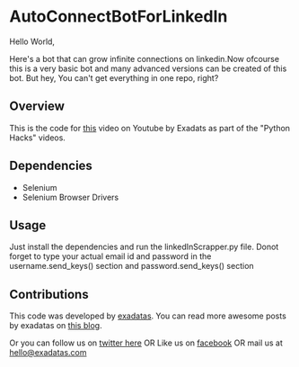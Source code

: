# AutoConnectBotForLinkedIn

Hello World, 

Here's a bot that can grow infinite connections on linkedin.Now ofcourse this is a very basic bot and many advanced versions can be created of this bot. But hey, You can't get everything in one repo, right?


## Overview

This is the code for [this](https://youtu.be/ySF00vDt32c) video on Youtube by Exadats as part of the "Python Hacks" videos.


## Dependencies

* Selenium
* Selenium Browser Drivers

## Usage

Just install the dependencies and run the linkedInScrapper.py file. Donot forget to type your actual email id and password in the username.send_keys() section and password.send_keys() section

## Contributions

This code was developed by [exadatas](www.exadatas.com). You can read more awesome posts by exadatas on [this blog](www.exadatas.com/publications/blog/).

Or you can follow us on [twitter here](www.twitter.com/exadatas) OR
Like us on [facebook](www.facebook.com/exadatas) OR
mail us at hello@exadatas.com

